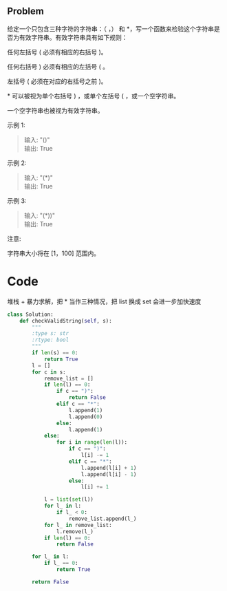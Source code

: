 ## Problem

给定一个只包含三种字符的字符串：（ ，） 和 *，写一个函数来检验这个字符串是否为有效字符串。有效字符串具有如下规则：

任何左括号 ( 必须有相应的右括号 )。

任何右括号 ) 必须有相应的左括号 ( 。

左括号 ( 必须在对应的右括号之前 )。

\* 可以被视为单个右括号 ) ，或单个左括号 ( ，或一个空字符串。

一个空字符串也被视为有效字符串。

示例 1:

>输入: "()"              
>输出: True              

示例 2:

>输入: "(*)"              
>输出: True              

示例 3:

>输入: "(*))"              
>输出: True              

注意:

字符串大小将在 [1，100] 范围内。

# Code
堆栈 + 暴力求解，把 * 当作三种情况，把 list 换成 set 会进一步加快速度
``` python
class Solution:
    def checkValidString(self, s):
        """
        :type s: str
        :rtype: bool
        """
        if len(s) == 0:
            return True
        l = []
        for c in s:
            remove_list = []
            if len(l) == 0:
                if c == ")":
                    return False
                elif c == "*":
                    l.append(1)
                    l.append(0)
                else:
                    l.append(1)
            else:
                for i in range(len(l)):
                    if c == ")":
                        l[i] -= 1
                    elif c == "*":
                        l.append(l[i] + 1)
                        l.append(l[i] - 1)
                    else:
                        l[i] += 1

            l = list(set(l))
            for l_ in l:
                if l_ < 0:
                    remove_list.append(l_)
            for l_ in remove_list:
                l.remove(l_)
            if len(l) == 0:
                return False

        for l_ in l:
            if l_ == 0:
                return True

        return False
```